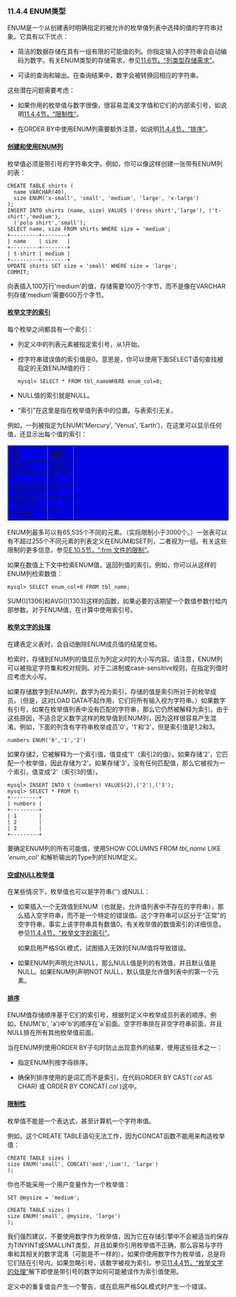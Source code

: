 ### 11.4.4 ENUM类型

ENUM是一个从创建表时明确指定的被允许的枚举值列表中选择的值的字符串对象。它具有以下优点：

* 简洁的数据存储在具有一组有限的可能值的列。你指定输入的字符串会自动编码为数字。有关ENUM类型的存储需求，参见[11.6节，“列类型存储需求”][11.06.00]。

* 可读的查询和输出。在查询结果中，数字会被转换回相应的字符串。

这些潜在问题需要考虑：

* 如果你用的枚举值与数字很像，很容易混淆文字值和它们的内部索引号，如说明[11.4.4节，“限制性”][11.04.04.06]。

* 在ORDER BY中使用ENUM列需要额外注意，如说明[11.4.4节，“排序”][11.04.04.05]。

#### [创建和使用ENUM列](#11.04.04.01)

枚举值必须是带引号的字符串文字。例如，你可以像这样创建一张带有ENUM列的表：

```
CREATE TABLE shirts (
  name VARCHAR(40),
  size ENUM('x-small', 'small', 'medium', 'large', 'x-large')
);
INSERT INTO shirts (name, size) VALUES ('dress shirt','large'), ('t-shirt','medium'),
  ('polo shirt','small');
SELECT name, size FROM shirts WHERE size = 'medium';
+---------+--------+
| name    | size   |
+---------+--------+
| t-shirt | medium |
+---------+--------+
UPDATE shirts SET size = 'small' WHERE size = 'large';
COMMIT;
```

向表插入100万行'medium'的值，存储需要100万个字节，而不是像在VARCHAR列存储'medium'需要600万个字节。

#### [枚举文字的索引](#11.04.04.02)

每个枚举之间都具有一个索引：

* 列定义中的列表元素被指定索引号，从1开始。

* 控字符串错误值的索引值是0。意思是，你可以使用下面SELECT语句查找被指定的无效ENUM值的行：

    ```
    mysql> SELECT * FROM tbl_nameWHERE enum_col=0;
    ```

* NULL值的索引就是NULL。

* “索引”在这里是指在枚举值列表中的位置。与表索引无关。

例如，一列被指定为ENUM('Mercury', 'Venus', 'Earth')，在这里可以显示任何值，还显示出每个值的索引：

<table border="1" width='100%' cellspacing="0" cellpadding="0" bgcolor="write">
<tr>
<th align="left">值</th>
<th align="left">索引</th>
</tr>
<tr>
<td align="left">NULL</td>
<td align="left">NULL</td>
</tr>
<tr>
<td align="left">'&nbsp;&nbsp;'</td>
<td align="left">0</td>
</tr>
<tr>
<td align="left">'Mercury'</td>
<td align="left">1</td>
</tr>
<tr>
<td align="left">'Venus'</td>
<td align="left">2</td>
</tr>
<tr>
<td align="left">'Earth'</td>
<td align="left">3</td>
</tr>
</table>

ENUM列最多可以有65,535个不同的元素。（实际限制小于3000个。）一张表可以有不超过255个不同元素的列表定义在ENUM和SET列，二者视为一组。有关这些限制的更多信息，参见[E.10.5节，“.frm 文件的限制”][E.10.05]。

如果在数值上下文中检索ENUM值，返回列值的索引。例如，你可以从这样的ENUM列检索数值：

```
mysql> SELECT enum_col+0 FROM tbl_name;
```

SUM()[1306]和AVG()[1303]这样的函数，如果必要的话期望一个数值参数付给内部参数。对于ENUM值，在计算中使用索引号。

#### [枚举文字的处理](#11.04.04.03)

在建表定义表时，会自动删除ENUM成员值的结尾空格。

检索时，存储到ENUM列的值显示为列定义时的大小写内容。请注意，ENUM列可以被指定字符集和校对规则。对于二进制或case-sensitive规则，在指定列值时应考虑大小写。

如果存储数字到ENUM列，数字为视为索引，存储的值是索引所对于的枚举成员。（但是，这对LOAD DATA不起作用，它们将所有输入视为字符串。）如果数字有引号，如果在枚举值列表中没有匹配的字符串，那么它仍然被解释为索引。由于这些原因，不适合定义数字这样的枚举值到ENUM列，因为这样很容易产生混淆。例如，下面的列含有字符串枚举成员'0'，'1'和'2'，但是索引值是1,2和3。

```
numbers ENUM('0','1','2')
```

如果存储2，它被解释为一个索引值，值变成'1'（索引2的值）。如果存储'2'，它匹配一个枚举值，因此存储为'2'。如果存储'3'，没有任何匹配值，那么它被视为一个索引，值变成'2'（索引3的值）。

```
mysql> INSERT INTO t (numbers) VALUES(2),('2'),('3');
mysql> SELECT * FROM t;
+---------+
| numbers |
+---------+
| 1       |
| 2       |
| 2       |
+---------+
```

要确定ENUM列的所有可能值，使用SHOW COLUMNS FROM  *tbl\_name*  LIKE  *'enum\_col'* 和解析输出的Type列的ENUM定义。

#### [空或NULL枚举值](#11.04.04.04)

在某些情况下，枚举值也可以是字符串('') 或NULL：

* 如果插入一个无效值到ENUM（也就是，允许值列表中不存在的字符串），那么插入空字符串，而不是一个特定的错误值。这个字符串可以区分于“正常”的空字符串，事实上该字符串具有数值0。有关枚举值的数值索引的详细信息，参见[11.4.4节，“枚举文字的索引”][11.04.04.02]。

    如果启用严格SQL模式，试图插入无效的ENUM值将导致错误。

* 如果ENUM列声明允许NULL，那么NULL值是列的有效值，并且默认值是NULL。如果ENUM列声明NOT NULL，默认值是允许值列表中的第一个元素。

#### [排序](#11.04.04.05)

ENUM值存储顺序基于它们的索引号，根据列定义中枚举成员列表的顺序。例如，ENUM('b', 'a')中'b'的顺序在'a'前面。空字符串排在非空字符串前面，并且NULL排在所有其他枚举值前面。

当在ENUM列使用ORDER BY子句时防止出现意外的结果，使用这些技术之一：

* 指定ENUM列按字母排序。

* 确保列排序使用的是词汇而不是索引，在代码ORDER BY CAST( *col*  AS CHAR) 或 ORDER BY CONCAT( *col* )这中。

#### [限制性](#11.04.04.06)

枚举值不能是一个表达式，甚至计算机一个字符串值。

例如，这个CREATE TABLE语句无法工作，因为CONCAT函数不能用来构造枚举值：

```
CREATE TABLE sizes (
size ENUM('small', CONCAT('med','ium'), 'large')
);
```

你也不能采用一个用户变量作为一个枚举值：

```
SET @mysize = 'medium';

CREATE TABLE sizes (
size ENUM('small', @mysize, 'large')
);
```

我们强烈建议，不要使用数字作为枚举值，因为它在存储引擎中不会被适当的保存为TINYINT或SMALLINT类型，并且如果你引用枚举值不正确，那么容易与字符串和其相关的数字混淆（可能是不一样的）。如果你使用数字作为枚举值，总是将它们括在引号内。如果忽略引号，该数字被视为索引。参见[11.4.4节，“枚举文字的处理”][11.04.04.03]解下即使是带引号的数字如何可能被误作为索引值使用。

定义中的重复值会产生一个警告，或在启用严格SQL模式时产生一个错误。


[11.06.00]: 11.06.00_Data_Type_Storage_Requirements.md
[E.10.05]: ../Appendix_E/E.10.05_Limits_Imposed_by_.frm_File_Structure.md
[11.04.04.02]: 11.04.04_The_ENUM_Type.md#11.04.04.02
[11.04.04.03]: 11.04.04_The_ENUM_Type.md#11.04.04.03
[11.04.04.05]: 11.04.04_The_ENUM_Type.md#11.04.04.05
[11.04.04.06]: 11.04.04_The_ENUM_Type.md#11.04.04.06
